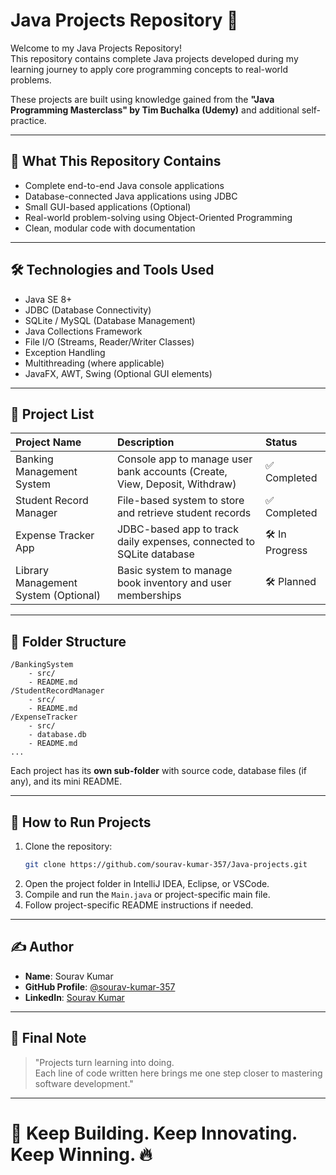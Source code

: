 # Java Projects Repository 🚀

Welcome to my Java Projects Repository!  
This repository contains complete Java projects developed during my learning journey to apply core programming concepts to real-world problems.

These projects are built using knowledge gained from the **"Java Programming Masterclass" by Tim Buchalka (Udemy)** and additional self-practice.

---

## 🧠 What This Repository Contains

- Complete end-to-end Java console applications
- Database-connected Java applications using JDBC
- Small GUI-based applications (Optional)
- Real-world problem-solving using Object-Oriented Programming
- Clean, modular code with documentation

---

## 🛠 Technologies and Tools Used

- Java SE 8+
- JDBC (Database Connectivity)
- SQLite / MySQL (Database Management)
- Java Collections Framework
- File I/O (Streams, Reader/Writer Classes)
- Exception Handling
- Multithreading (where applicable)
- JavaFX, AWT, Swing (Optional GUI elements)

---

## 🧩 Project List

| Project Name | Description | Status |
|:---|:---|:---|
| Banking Management System | Console app to manage user bank accounts (Create, View, Deposit, Withdraw) | ✅ Completed |
| Student Record Manager | File-based system to store and retrieve student records | ✅ Completed |
| Expense Tracker App | JDBC-based app to track daily expenses, connected to SQLite database | 🛠 In Progress |
| Library Management System (Optional) | Basic system to manage book inventory and user memberships | 🛠 Planned |

---

## 📂 Folder Structure

```
/BankingSystem
    - src/
    - README.md
/StudentRecordManager
    - src/
    - README.md
/ExpenseTracker
    - src/
    - database.db
    - README.md
...
```

Each project has its **own sub-folder** with source code, database files (if any), and its mini README.

---

## 🚀 How to Run Projects

1. Clone the repository:
   ```bash
   git clone https://github.com/sourav-kumar-357/Java-projects.git
   ```
2. Open the project folder in IntelliJ IDEA, Eclipse, or VSCode.
3. Compile and run the `Main.java` or project-specific main file.
4. Follow project-specific README instructions if needed.

---

## ✍️ Author

- **Name**: Sourav Kumar
- **GitHub Profile**: [@sourav-kumar-357](https://github.com/sourav-kumar-357)
- **LinkedIn**: [Sourav Kumar](https://linkedin.com/in/souravkumar1976)

---

## 📣 Final Note

> "Projects turn learning into doing.  
Each line of code written here brings me one step closer to mastering software development."

---

# 🚀 Keep Building. Keep Innovating. Keep Winning. 🔥
